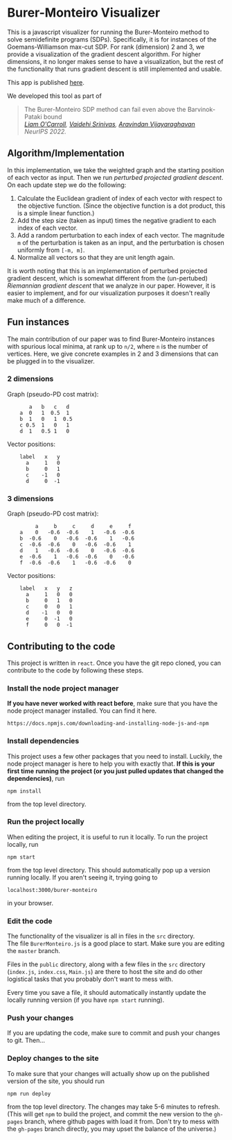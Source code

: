 # Burer-Monteiro Visualizer

This is a javascript visualizer for running the Burer-Monteiro method to solve semidefinite programs (SDPs).
Specifically, it is for instances of the Goemans-Williamson max-cut SDP.  For rank (dimension) 2 and 3, we provide 
a visualization of the gradient descent algorithm.  For higher dimensions, it no longer makes sense 
to have a visualization, but the rest of the functionality that runs gradient descent is still 
implemented and usable.

This app is published [here](https://vaidehi8913.github.io/burer-monteiro).

We developed this tool as part of 
> The Burer-Monteiro SDP method can fail even above the Barvinok-Pataki bound  
> *[Liam O'Carroll](https://liamocarroll.github.io), [Vaidehi Srinivas](https://vaidehi8913.github.io), [Aravindan Vijayaraghavan](https://users.cs.northwestern.edu/~aravindv/)*  
> *NeurIPS 2022.*

## Algorithm/Implementation 

In this implementation, we take the weighted graph and the starting position of each vector
as input.  Then we run *perturbed projected gradient descent*.  On each update step we do the following:

1. Calculate the Euclidean gradient of index of each vector with respect to the objective
function.  (Since the objective function is a dot product, this is a simple linear 
function.)
2. Add the step size (taken as input) times the negative gradient to each index of each vector.
3. Add a random perturbation to each index of each vector.  The magnitude `m` of the 
perturbation is taken as an input, and the perturbation is chosen uniformly from `[-m, m]`.
4. Normalize all vectors so that they are unit length again.

It is worth noting that this is an implementation of perturbed projected gradient descent, which is somewhat different from the (un-pertubed) *Riemannian gradient descent* that we analyze in our paper.  However, it is easier to implement, and for our visualization purposes it doesn't really make much of a difference.

## Fun instances

The main contribution of our paper was to find Burer-Monteiro instances with spurious local minima, at rank up to ``n/2``, where ``n`` is the number of vertices.  Here, we give concrete examples in 2 and 3 dimensions that can be plugged in to the visualizer.

### 2 dimensions

Graph (pseudo-PD cost matrix):
```
       a   b   c   d
    a  0   1  0.5  1
    b  1   0   1  0.5
    c 0.5  1   0   1
    d  1   0.5 1   0
```

Vector positions:
```
    label   x   y
      a     1   0
      b     0   1
      c    -1   0
      d     0  -1
```

### 3 dimensions

Graph (pseudo-PD cost matrix):
```
         a     b     c     d     e     f
    a    0   -0.6  -0.6    1   -0.6  -0.6
    b  -0.6    0   -0.6  -0.6    1   -0.6
    c  -0.6  -0.6    0   -0.6  -0.6    1
    d    1   -0.6  -0.6    0   -0.6  -0.6
    e  -0.6    1   -0.6  -0.6    0   -0.6
    f  -0.6  -0.6    1   -0.6  -0.6    0
```

Vector positions:
```
    label   x   y   z
      a     1   0   0
      b     0   1   0
      c     0   0   1
      d    -1   0   0
      e     0  -1   0
      f     0   0  -1
```

## Contributing to the code

This project is written in `react`.  Once you have the git repo cloned, you can contribute to 
the code by following these steps.

### Install the node project manager

**If you have never worked with react before**, make sure that you have the node project 
manager installed.  You can find it here.

    https://docs.npmjs.com/downloading-and-installing-node-js-and-npm

### Install dependencies

This project uses a few other packages that you need to install.  Luckily, the node
project manager is here to help you with exactly that.  **If this is your first time** 
**running the project (or you just pulled updates that changed the dependencies)**, run

    npm install

from the top level directory.

### Run the project locally

When editing the project, it is useful to run it locally.  To run the project
locally, run 

    npm start

from the top level directory.  This should automatically pop up a version 
running locally.  If you aren't seeing it, trying going to 

    localhost:3000/burer-monteiro

in your browser.

### Edit the code

The functionality of the visualizer is all in files in the `src` directory.  
The file `BurerMonteiro.js` is a good place to start.  Make sure you are editing
the `master` branch.

Files in the `public` directory, along with a few files in the `src` directory
(`index.js`, `index.css`, `Main.js`) are there to host the site and do other
logistical tasks that you probably don't want to mess with.

Every time you save a file, it should automatically instantly update the locally
running version (if you have `npm start` running).

### Push your changes

If you are updating the code, make sure to commit and push your changes to 
git. Then...

### Deploy changes to the site

To make sure that your changes will actually show up on the published version
of the site, you should run 

    npm run deploy

from the top level directory.  The changes may take 5-6 minutes to refresh.
(This will get `npm` to build the project, and commit the new version to 
the `gh-pages` branch, where github pages with load it from.  Don't try to 
mess with the `gh-pages` branch directly, you may upset the balance of the
universe.)
